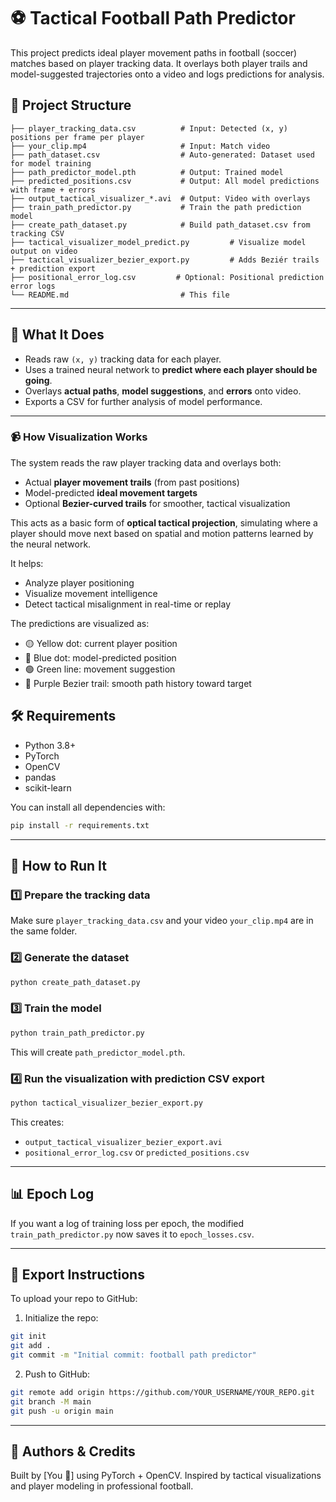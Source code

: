 
# ⚽ Tactical Football Path Predictor

This project predicts ideal player movement paths in football (soccer) matches based on player tracking data. It overlays both player trails and model-suggested trajectories onto a video and logs predictions for analysis.


## 📁 Project Structure

```
├── player_tracking_data.csv          # Input: Detected (x, y) positions per frame per player
├── your_clip.mp4                     # Input: Match video
├── path_dataset.csv                  # Auto-generated: Dataset used for model training
├── path_predictor_model.pth          # Output: Trained model
├── predicted_positions.csv           # Output: All model predictions with frame + errors
├── output_tactical_visualizer_*.avi  # Output: Video with overlays
├── train_path_predictor.py           # Train the path prediction model
├── create_path_dataset.py            # Build path_dataset.csv from tracking CSV
├── tactical_visualizer_model_predict.py         # Visualize model output on video
├── tactical_visualizer_bezier_export.py         # Adds Beziér trails + prediction export
├── positional_error_log.csv         # Optional: Positional prediction error logs
└── README.md                         # This file
```

---

## 🧠 What It Does

- Reads raw `(x, y)` tracking data for each player.
- Uses a trained neural network to **predict where each player should be going**.
- Overlays **actual paths**, **model suggestions**, and **errors** onto video.
- Exports a CSV for further analysis of model performance.

---
### 📹 How Visualization Works

The system reads the raw player tracking data and overlays both:

- Actual **player movement trails** (from past positions)
- Model-predicted **ideal movement targets**
- Optional **Bezier-curved trails** for smoother, tactical visualization

This acts as a basic form of **optical tactical projection**, simulating where a player should move next based on spatial and motion patterns learned by the neural network.

It helps:
- Analyze player positioning
- Visualize movement intelligence
- Detect tactical misalignment in real-time or replay

The predictions are visualized as:
- 🟡 Yellow dot: current player position
- 🔵 Blue dot: model-predicted position
- 🟢 Green line: movement suggestion
- 💜 Purple Bezier trail: smooth path history toward target

## 🛠 Requirements

- Python 3.8+
- PyTorch
- OpenCV
- pandas
- scikit-learn

You can install all dependencies with:

```bash
pip install -r requirements.txt
```

---

## 🚀 How to Run It

### 1️⃣ Prepare the tracking data
Make sure `player_tracking_data.csv` and your video `your_clip.mp4` are in the same folder.

### 2️⃣ Generate the dataset
```bash
python create_path_dataset.py
```

### 3️⃣ Train the model
```bash
python train_path_predictor.py
```

This will create `path_predictor_model.pth`.

### 4️⃣ Run the visualization with prediction CSV export
```bash
python tactical_visualizer_bezier_export.py
```

This creates:
- `output_tactical_visualizer_bezier_export.avi`
- `positional_error_log.csv` or `predicted_positions.csv`

---

## 📊 Epoch Log

If you want a log of training loss per epoch, the modified `train_path_predictor.py` now saves it to `epoch_losses.csv`.

---

## 💾 Export Instructions

To upload your repo to GitHub:

1. Initialize the repo:

```bash
git init
git add .
git commit -m "Initial commit: football path predictor"
```

2. Push to GitHub:

```bash
git remote add origin https://github.com/YOUR_USERNAME/YOUR_REPO.git
git branch -M main
git push -u origin main
```

---

## 🧠 Authors & Credits

Built by [You 💪] using PyTorch + OpenCV.
Inspired by tactical visualizations and player modeling in professional football.
